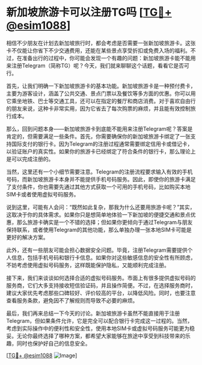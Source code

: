 # 新加坡旅游卡可以注册TG吗 [[TG💪+ @esim1088](https://t.me/s/esim1088)]

相信不少朋友在计划去新加坡旅行时，都会考虑是否需要一张新加坡旅游卡。这张卡不仅能让你省下不少交通费用，还能在某些景点享受折扣或免费入场的福利。不过，在准备出行的过程中，你可能会发现一个有趣的问题：新加坡旅游卡能不能用来注册Telegram（简称TG）呢？今天，我们就来聊聊这个话题，看看它是否可行。

首先，让我们明确一下新加坡旅游卡的基本功能。新加坡旅游卡是一种预付费卡，主要为游客设计，涵盖了公共交通、景点门票以及餐饮等多方面的优惠。你可以用它乘坐地铁、巴士等交通工具，还可以在指定的餐厅和商店消费。对于喜欢自由行的朋友来说，这种卡非常实用，因为它省去了每次购票的麻烦，并且能有效控制旅行成本。

那么，回到问题本身——新加坡旅游卡到底能不能用来注册Telegram呢？答案是肯定的，但需要满足一些条件。首先，你需要确保你的新加坡旅游卡绑定了一张支持国际支付的银行卡。因为Telegram的注册过程通常需要绑定信用卡或借记卡，以验证账户的真实性。如果你的旅游卡已经绑定了符合条件的银行卡，那么理论上是可以完成注册的。

当然，这里还有一个小细节需要注意。Telegram的注册流程要求输入有效的手机号码，而新加坡旅游卡本身并不能提供手机号码服务。因此，即使你的旅游卡满足了支付条件，你也需要先通过其他方式获取一个可用的手机号码，比如购买本地SIM卡或者使用虚拟号码服务。

说到这里，可能有人会问：“既然如此复杂，那我为什么还要用旅游卡呢？”其实，这取决于你的具体需求。如果你只是想简单地体验一下新加坡的便捷交通和景点优惠，那么旅游卡确实是一个不错的选择；但如果你更倾向于通过Telegram与朋友保持联系，或者使用Telegram的其他功能，那么单独办理一张本地SIM卡可能是更好的解决方案。

此外，还有一些朋友可能会担心数据安全问题。毕竟，注册Telegram需要提供个人信息，包括手机号码和银行卡信息。如果你对这些敏感信息的安全性有所顾虑，不妨考虑使用虚拟号码服务，这样既能保护隐私，又能顺利完成注册。

接下来，我们来谈谈如何选择合适的虚拟号码服务。市面上有很多提供虚拟号码的服务商，它们大多支持接收短信验证码，并且操作简便。不过，在选择服务商时，建议大家优先考虑那些口碑较好、评价较高的平台，以降低风险。同时，也要注意查看服务条款，避免因不了解规则而导致不必要的麻烦。

最后，我们再来总结一下今天的讨论。新加坡旅游卡虽然不能直接用于注册Telegram，但如果条件允许，它是完全可以配合银行卡完成这一过程的。当然，考虑到实际操作中的便利性和安全性，使用本地SIM卡或虚拟号码服务可能更为稳妥。无论你最终选择了哪种方案，都希望大家能够在旅途中享受到科技带来的乐趣，同时也保护好自己的信息安全。

[[TG💪+ @esim1088](https://t.me/s/esim1088) ![Image](https://i.postimg.cc/4NQfJmqS/Snipaste-2025-05-13-00-14-12.png)]